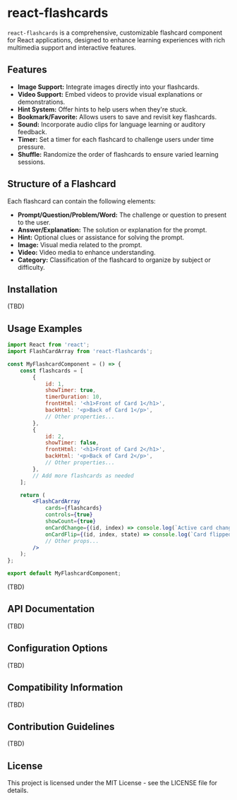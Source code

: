 # react-flashcards

`react-flashcards` is a comprehensive, customizable flashcard component for React applications, designed to enhance learning experiences with rich multimedia support and interactive features.

## Features

- **Image Support:** Integrate images directly into your flashcards.
- **Video Support:** Embed videos to provide visual explanations or demonstrations.
- **Hint System:** Offer hints to help users when they're stuck.
- **Bookmark/Favorite:** Allows users to save and revisit key flashcards.
- **Sound:** Incorporate audio clips for language learning or auditory feedback.
- **Timer:** Set a timer for each flashcard to challenge users under time pressure.
- **Shuffle:** Randomize the order of flashcards to ensure varied learning sessions.

## Structure of a Flashcard

Each flashcard can contain the following elements:
- **Prompt/Question/Problem/Word:** The challenge or question to present to the user.
- **Answer/Explanation:** The solution or explanation for the prompt.
- **Hint:** Optional clues or assistance for solving the prompt.
- **Image:** Visual media related to the prompt.
- **Video:** Video media to enhance understanding.
- **Category:** Classification of the flashcard to organize by subject or difficulty.

## Installation

(TBD)

## Usage Examples


```jsx
import React from 'react';
import FlashCardArray from 'react-flashcards';

const MyFlashcardComponent = () => {
    const flashcards = [
        {
            id: 1,
            showTimer: true,
            timerDuration: 10,
            frontHtml: '<h1>Front of Card 1</h1>',
            backHtml: '<p>Back of Card 1</p>',
            // Other properties...
        },
        {
            id: 2,
            showTimer: false,
            frontHtml: '<h1>Front of Card 2</h1>',
            backHtml: '<p>Back of Card 2</p>',
            // Other properties...
        },
        // Add more flashcards as needed
    ];

    return (
        <FlashCardArray
            cards={flashcards}
            controls={true}
            showCount={true}
            onCardChange={(id, index) => console.log(`Active card changed: ID ${id}, Index ${index}`)}
            onCardFlip={(id, index, state) => console.log(`Card flipped: ID ${id}, Index ${index}, Flipped ${state}`)}
            // Other props...
        />
    );
};

export default MyFlashcardComponent;
```

(TBD)

## API Documentation

(TBD)

## Configuration Options

(TBD)

## Compatibility Information

(TBD)

## Contribution Guidelines

(TBD)

## License

This project is licensed under the MIT License - see the LICENSE file for details.
